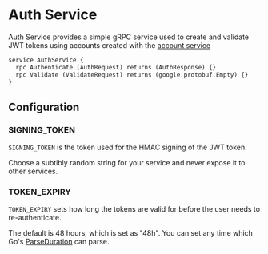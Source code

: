 # Auth Service

Auth Service provides a simple gRPC service used to create and validate JWT tokens using
accounts created with the [account service](https://github.com/lileio/account_service)

``` protobuf
service AuthService {
  rpc Authenticate (AuthRequest) returns (AuthResponse) {}
  rpc Validate (ValidateRequest) returns (google.protobuf.Empty) {}
}
```

## Configuration

### SIGNING_TOKEN

`SIGNING_TOKEN` is the token used for the HMAC signing of the JWT token.

Choose a subtibly random string for your service and never expose it to other services.

### TOKEN_EXPIRY

`TOKEN_EXPIRY` sets how long the tokens are valid for before the user needs to re-authenticate.

The default is 48 hours, which is set as "48h". You can set any time which Go's [ParseDuration](https://golang.org/pkg/time/#ParseDuration) can parse.
